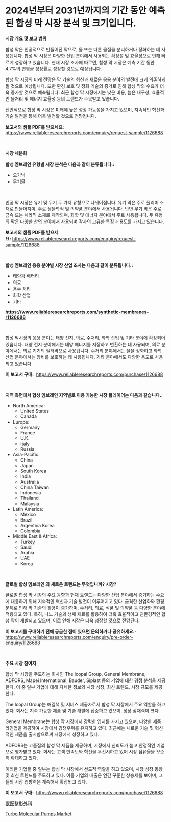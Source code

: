 <p><h1>2024년부터 2031년까지의 기간 동안 예측된 합성 막 시장 분석 및 크기입니다.</h1></p><p><strong>시장 개요 및 보고 범위</strong></p>
<p><p>합성 막은 인공적으로 만들어진 막으로, 물 또는 다른 물질을 분리하거나 정화하는 데 사용됩니다. 합성 막 시장은 다양한 산업 분야에서 사용되는 확장성 및 효율성으로 인해 빠르게 성장하고 있습니다. 현재 시장 조사에 따르면, 합성 막 시장은 예측 기간 동안 4.7%의 연평균 성장률로 성장할 것으로 예상됩니다.</p><p>합성 막 시장의 미래 전망은 막 기술의 혁신과 새로운 응용 분야의 발전에 크게 의존하게 될 것으로 예상됩니다. 또한 환경 보호 및 정화 기술의 증가로 인해 합성 막의 수요가 더욱 증가할 것으로 예측됩니다. 최근 합성 막 시장에서는 낮은 비용, 높은 내구성, 효율적인 물처리 및 에너지 효율성 등의 트렌드가 주목받고 있습니다.</p><p>전반적으로 합성 막 시장은 미래에 높은 성장 가능성을 가지고 있으며, 지속적인 혁신과 기술 발전을 통해 더욱 발전할 것으로 전망됩니다.</p></p>
<p><strong>보고서의 샘플 PDF를 받으세요:</strong> <a href="https://www.reliableresearchreports.com/enquiry/request-sample/1126688">https://www.reliableresearchreports.com/enquiry/request-sample/1126688</a></p>
<p>&nbsp;</p>
<p><strong>시장 세분화</strong></p>
<p><strong>합성 멤브레인 유형별 시장 분석은 다음과 같이 분류됩니다.:</strong></p>
<p><ul><li>오가닉</li><li>무기물</li></ul></p>
<p>&nbsp;</p>
<p><p>인공 막 시장은 유기 및 무기 두 가지 유형으로 나뉘어집니다. 유기 막은 주로 폴리머 소재로 만들어지며, 주로 생물학적 및 의약품 분야에서 사용됩니다. 반면 무기 막은 주로 금속 또는 세라믹 소재로 제작되며, 화학 및 에너지 분야에서 주로 사용됩니다. 두 유형의 막은 다양한 산업 분야에서 사용되며 각자의 고유한 특징과 용도를 가지고 있습니다.</p></p>
<p><strong>보고서의 샘플 PDF를 받으세요:</strong>&nbsp;<a href="https://www.reliableresearchreports.com/enquiry/request-sample/1126688">https://www.reliableresearchreports.com/enquiry/request-sample/1126688</a></p>
<p>&nbsp;</p>
<p><strong> 합성 멤브레인 응용 분야별 시장 산업 조사는 다음과 같이 분류됩니다.:</strong></p>
<p><ul><li>태양광 배터리</li><li>의료</li><li>용수 처리</li><li>화학 산업</li><li>기타</li></ul></p>
<p><strong><a href="https://www.reliableresearchreports.com/synthetic-membranes-r1126688">https://www.reliableresearchreports.com/synthetic-membranes-r1126688</a></strong></p>
<p>&nbsp;</p>
<p><p>합성 막시장의 응용 분야는 태양 전지, 의료, 수처리, 화학 산업 및 기타 분야에 확장되어 있습니다. 태양 전지 분야에서는 태양 에너지를 저장하고 변환하는 데 사용되며, 의료 분야에서는 의료 기기의 필터막으로 사용됩니다. 수처리 분야에서는 물을 정화하고 화학 산업 분야에서는 장비를 보호하는 데 사용됩니다. 기타 분야에서도 다양한 용도로 사용되고 있습니다.</p></p>
<p><strong>이 보고서 구매:</strong>&nbsp; <a href="https://www.reliableresearchreports.com/purchase/1126688">https://www.reliableresearchreports.com/purchase/1126688</a></p>
<p>&nbsp;</p>
<p><strong>지역 측면에서 합성 멤브레인 지역별로 이용 가능한 시장 플레이어는 다음과 같습니다.:</strong></p>
<p><ul>
    <li>
        North America:
        <ul>
            <li>United States</li>
            <li>Canada</li>
        </ul>
    </li>
    <li>
        Europe:
        <ul>
            <li>Germany</li>
            <li>France</li>
            <li>U.K.</li>
            <li>Italy</li>
            <li>Russia</li>
        </ul>
    </li>
    <li>
        Asia-Pacific:
        <ul>
            <li>China</li>
            <li>Japan</li>
            <li>South Korea</li>
            <li>India</li>
            <li>Australia</li>
            <li>China Taiwan</li>
            <li>Indonesia</li>
            <li>Thailand</li>
            <li>Malaysia</li>
        </ul>
    </li>
    <li>
        Latin America:
        <ul>
            <li>Mexico</li>
            <li>Brazil</li>
            <li>Argentina Korea</li>
            <li>Colombia</li>
        </ul>
    </li>
    <li>
        Middle East & Africa:
        <ul>
            <li>Turkey</li>
            <li>Saudi</li>
            <li>Arabia</li>
            <li>UAE</li>
            <li>Korea</li>
        </ul>
    </li>
    </ul></p>
<p>&nbsp;</p>
<p><strong>글로벌 합성 멤브레인 의 새로운 트렌드는 무엇입니까? 시장?</strong></p>
<p><p>글로벌 합성 막 시장의 주요 동향과 현재 트렌드는 다양한 산업 분야에서 증가하는 수요에 대응하기 위해 지속적인 혁신과 기술 발전이 이루어지고 있다. 급격한 산업화와 환경문제로 인해 막 기술의 활용이 증가하며, 수처리, 의료, 식품 및 의약품 등 다양한 분야에 적용되고 있다. 특히, 나노 기술과 생체 재료를 활용하여 더욱 효율적이고 친환경적인 합성 막이 개발되고 있으며, 이로 인해 시장은 더욱 성장할 것으로 전망된다.</p></p>
<p><strong>이 보고서를 구매하기 전에 궁금한 점이 있으면 문의하거나 공유하세요.</strong>- <a href="https://www.reliableresearchreports.com/enquiry/pre-order-enquiry/1126688">https://www.reliableresearchreports.com/enquiry/pre-order-enquiry/1126688</a></p>
<p>&nbsp;</p>
<p><strong>주요 시장 참여자</strong></p>
<p><p>합성 막 시장을 주도하는 회사인 The Icopal Group, General Membrane, ADFORS, Mapei International, Bauder, Siplast 등의 기업에 대한 경쟁 분석을 제공한다. 이 중 일부 기업에 대해 자세한 정보와 시장 성장, 최신 트렌드, 시장 규모를 제공한다. </p><p>The Icopal Group는 해결책 및 서비스 제공자로서 합성 막 시장에서 주요 역할을 하고 있다. 회사는 지속 가능한 제품 및 기술 개발에 집중하고 있으며, 성장 잠재력이 크다.</p><p>General Membrane는 합성 막 시장에서 강력한 입지를 가지고 있으며, 다양한 제품 라인업을 제공하여 시장에서 경쟁우위를 유지하고 있다. 최근에는 새로운 기술 및 혁신적인 제품을 출시함으로써 시장에서 성장하고 있다.</p><p>ADFORS는 고품질의 합성 막 제품을 제공하며, 시장에서 신뢰도가 높고 안정적인 기업으로 평가받고 있다. 회사는 고객 만족도와 혁신을 우선시하고 있어 시장 점유율을 꾸준히 확대하고 있다.</p><p>이러한 기업들 중 일부는 합성 막 시장에서 선도적 역할을 하고 있으며, 시장 성장 동향 및 최신 트렌드를 주도하고 있다. 이들 기업의 매출은 연간 꾸준한 상승세를 보이며, 그들의 시장 영향력은 계속해서 확장되고 있다.</p></p>
<p><strong>이 보고서 구매:</strong>&nbsp;&nbsp;<a href="https://www.reliableresearchreports.com/purchase/1126688">https://www.reliableresearchreports.com/purchase/1126688</a></p>
<p><p><a href="https://github.com/cbigkbh02719/Market-Research-Report-List-1/blob/main/377066926478.md">獣医整形外科</a></p><p><a href="https://github.com/BryceTownsendr/Market-Research-Report-List-4/blob/main/turbo-molecular-pumps-market.md">Turbo Molecular Pumps Market</a></p></p>
